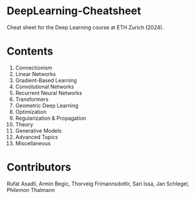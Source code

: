 # DeepLearning-Cheatsheet
Cheat sheet for the Deep Learning course at ETH Zurich (2024).

# Contents
1. Connectionism
2. Linear Networks
3. Gradient-Based Learning
4. Convolutional Networks
5. Recurrent Neural Networks
6. Transformers
7. Geometric Deep Learning
8. Optimization
9. Regularization & Propagation
10. Theory
11. Generative Models
12. Advanced Topics
13. Miscellaneous

# Contributors
Rufat Asadli,
Armin Begic,
Thorveig Frimannsdottir,
Sari Issa,
Jan Schlegel,
Philemon Thalmann
